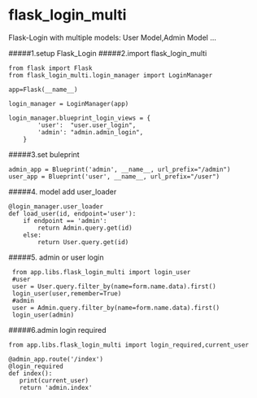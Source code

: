# flask_login_multi
Flask-Login with multiple models: User Model,Admin Model ...


#####1.setup  Flask_Login
#####2.import flask_login_multi
```
from flask import Flask
from flask_login_multi.login_manager import LoginManager   

app=Flask(__name__)

login_manager = LoginManager(app)   

login_manager.blueprint_login_views = {  
        'user':  "user.user_login",  
        'admin': "admin.admin_login",  
    }  
```
  

#####3.set buleprint
```
admin_app = Blueprint('admin', __name__, url_prefix="/admin")  
user_app = Blueprint('user', __name__, url_prefix="/user")  
```

  
#####4. model add user_loader
```
@login_manager.user_loader
def load_user(id, endpoint='user'):
    if endpoint == 'admin':
        return Admin.query.get(id)
    else:
        return User.query.get(id)
```
        
 #####5. admin or user login 
```
 from app.libs.flask_login_multi import login_user
 #user
 user = User.query.filter_by(name=form.name.data).first()
 login_user(user,remember=True)
 #admin
 user = Admin.query.filter_by(name=form.name.data).first()
 login_user(admin)
 ```
 
 #####6.admin login required
 ```
 from app.libs.flask_login_multi import login_required,current_user  
   
@admin_app.route('/index')  
@login_required  
def index():  
    print(current_user)  
    return 'admin.index'  
 ```
 
 

